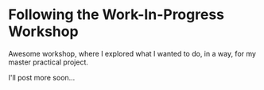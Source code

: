 # Following the Work-In-Progress Workshop

Awesome workshop, where I explored what I wanted to do, in a way, for my master practical project.

I'll post more soon...